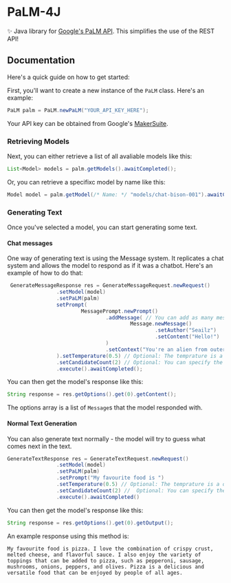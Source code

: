 # PaLM-4J
✨ Java library for [Google's PaLM API](https://developers.generativeai.google/). This simplifies the use of the REST API!

## Documentation
Here's a quick guide on how to get started:

First, you'll want to create a new instance of the `PaLM` class. Here's an example:
```java
PaLM palm = PaLM.newPaLM("YOUR_API_KEY_HERE");
```
Your API key can be obtained from Google's [MakerSuite](https://makersuite.google.com//app/apikey).

### Retrieving Models
Next, you can either retrieve a list of all avaliable models like this:
```java
List<Model> models = palm.getModels().awaitCompleted();
```
Or, you can retrieve a specifixc model by name like this:
```java
Model model = palm.getModel(/* Name: */ "models/chat-bison-001").awaitCompleted();
```
### Generating Text
Once you've selected a model, you can start generating some text.

#### Chat messages
One way of generating text is using the Message system. It replicates a chat system and allows the model to respond as if it was a chatbot.
Here's an example of how to do that:

```java
 GenerateMessageResponse res = GenerateMessageRequest.newRequest()
                .setModel(model)
                .setPaLM(palm)
                setPrompt(
                        MessagePrompt.newPrompt()
                                .addMessage( // You can add as many messages as you like
                                        Message.newMessage()
                                                .setAuthor("Seailz")
                                                .setContent("Hello!")
                                )
                                .setContext("You're an alien from outer space, and you're currently in hyperspace.") // Gives the model context for answering the prompt.
                ).setTemperature(0.5) // Optional: The temprature is a double between 0 and 1 that represents how random the responses will be.
                .setCandidateCount(2) // Optional: You can specify the amount of options you want the model to provide.
                .execute().awaitCompleted();
```
You can then get the model's response like this:
```java
String response = res.getOptions().get(0).getContent();
```
The options array is a list of `Message`s that the model responded with.

#### Normal Text Generation
You can also generate text normally - the model will try to guess what comes next in the text.
```java
GenerateTextResponse res = GenerateTextRequest.newRequest()
                .setModel(model)
                .setPaLM(palm)
                .setPrompt("My favourite food is ")
                .setTemperature(0.5) // Optional: The temprature is a double between 0 and 1 that represents how random the responses will be.
                .setCandidateCount(2) //  Optional: You can specify the amount of options you want the model to provide.
                .execute().awaitCompleted()
```

You can then get the model's response like this:
```java
String response = res.getOptions().get(0).getOutput();
```

An example response using this method is:
```
My favourite food is pizza. I love the combination of crispy crust, melted cheese, and flavorful sauce. I also enjoy the variety of toppings that can be added to pizza, such as pepperoni, sausage, mushrooms, onions, peppers, and olives. Pizza is a delicious and versatile food that can be enjoyed by people of all ages.
```
